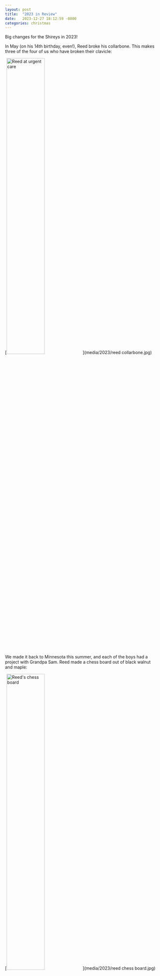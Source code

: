 ```yaml
---
layout: post
title:  "2023 in Review"
date:   2023-12-27 18:12:59 -0800
categories: christmas
---
```


Big changes for the Shireys in 2023!

In May (on his 14th birthday, even!), Reed broke his collarbone. This makes three of the four of us who have broken their clavicle:

[<img alt="Reed at urgent care" src="media/2023/reed collarbone.jpg" width="50%" />](media/2023/reed collarbone.jpg)

We made it back to Minnesota this summer, and each of the boys had a project with Grandpa Sam. Reed made a chess board out of black walnut and maple:

[<img alt="Reed's chess board" src="media/2023/reed chess board.jpg" width="50%" />](media/2023/reed chess board.jpg)

Jake made a black walnut table that is now sitting in his bedroom:

[<img alt="Jake's table" src="media/2023/jake table.jpg" width="50%" />](media/2023/jake table.jpg)

In June, Reed graduated from McKnight Middle School:

[<img alt="Reed's middle school graduation" src="media/2023/reeds middle school graduation.jpg" width="50%" />](media/2023/reeds middle school graduation.jpg)

Jake is a sophomore at Renton High School, and Reed is now a freshman:

[<img alt="jake and reed high school" src="media/2023/jake and reed high school.jpg" width="50%" />](media/2023/jake and reed high school.jpg)

Thare are both in _a capella_ together and are doing wonderfully. They went to homecoming with some friends, old and new:

[<img alt="Jake and Reed homecoming" src="media/2023/j and r homecoming 1.jpg" width="50%" />](media/2023/j and r homecoming 1.jpg)

[<img alt="Jake and Reed homecoming" src="media/2023/j and r homecoming 2.jpg" width="50%" />](media/2023/j and r homecoming 2.jpg)

Andrea completed her Master's Degree from Northwest University! She is now a Washington State Licensed Mental Health Counselor Associate and has been working at [Salvéo Counseling](https://www.salveocounseling.com/) in Redmond since August:

[<img alt="Andrea's commencement" src="media/2023/andrea commencement.jpg" width="50%" />](media/2023/andrea commencement.jpg)

After more than a decade, we finally made it to Vancouver this fall.

[<img alt="Vancouver" src="media/2023/family vancouver.jpg" width="50%" />](media/2023/family vancouver.jpg)

[<img alt="Vancouver" src="media/2023/a and a vancouver.jpg" width="50%" />](media/2023/a and a vancouver.jpg)

Jake started fencing at [Washington Fencing Academy](https://www.washingtonfencing.com/) in Issaquah. He _loves_ it, and he's always asking the instructors probing questions that help him improve:

[<img alt="Jake fencing" src="media/2023/jake fencing.jpg" width="50%" />](media/2023/jake fencing.jpg)

Our nephew Toby came to visit us this summer, and the family went to Mount Rainier (and almost made it to [Panorama Point](https://www.alltrails.com/trail/us/washington/panorama-point-via-skyline-trail)):

[<img alt="Adam and Reed Mount Rainier" src="media/2023/adam and reed mount rainier.jpg" width="50%" />](media/2023/adam and reed mount rainier.jpg)

Among other hikes, Adam did [Old Snowy Mountain](https://www.alltrails.com/trail/us/washington/old-snowy-mountain-via-snowgrass-trail) with a friend, catching a [glimpse of Mount Baker, Mount Adams, and Mount Rainier](https://www.youtube.com/watch?v=zXMyHJiYMrA) from the summit. Joe put together [a great video](https://www.youtube.com/watch?v=CAW-vEAx9oc) of the experience.

[<img alt="Old Snowy Mountain" src="media/2023/adam old snowy mountain.jpg" width="50%" />](media/2023/adam old snowy mountain.jpg)

He also hiked Mount Si to spread the ashes of our friend and neighbor, Tony:

[<img alt="Mount Si" src="media/2023/mount si.jpg" width="50%" />](media/2023/mount si.jpg)

We spent a lot of time this year as a family watching [NHK Grand Sumo](https://www3.nhk.or.jp/nhkworld/en/tv/sumo/). Jake is a huge [Wakatakakage](https://en.wikipedia.org/wiki/Wakatakakage_Atsushi) fan!

[<img alt="Jake Wakatakakage" src="media/2023/jake wakatakakage.jpg" width="50%" />](media/2023/jake wakatakakage.jpg)

We started checking out the various [Northwest Trolls](https://www.nwtrolls.org/)

[<img alt="Trolls" src="media/2023/family nw troll.jpg" width="50%" />](media/2023/family nw troll.jpg)

And we made sure to go see Weezer at the White River Ampitheatre =W=

[<img alt="Weezer!" src="media/2023/a and a weezer.jpg" width="50%" />](media/2023/a and a weezer.jpg)

Since mid October, we've been doing some [deliberate cold exposure](https://www.hubermanlab.com/newsletter/the-science-and-use-of-cold-exposure-for-health-and-performance), hopping into Puget Sound at Alki every Saturday morning.

[<img alt="Deliberate cold exposure collage" src="media/2023/dce.png" width="50%" />](media/2023/dce.png)
